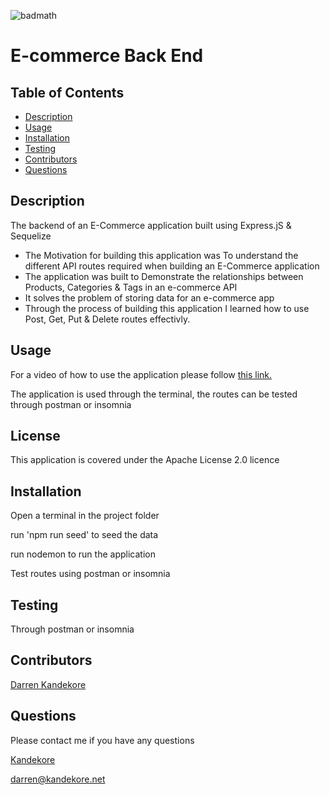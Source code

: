 

![badmath](https://img.shields.io/badge/license-MIT%2FApache--2.0-blue)

# E-commerce Back End  

## Table of Contents 

- [Description](#Description)
- [Usage](#usage)
- [Installation](#installation)
- [Testing](#testing)
- [Contributors](#Contributors)
- [Questions](#Questions)


## Description

The backend of an E-Commerce application built using Express.jS & Sequelize
- The Motivation for building this application was  To understand the different API routes required when building an E-Commerce application
- The application was built to Demonstrate the relationships between Products, Categories & Tags in an e-commerce API
- It solves the problem of storing data for an e-commerce app
- Through the process of building this application I learned how to use Post, Get, Put & Delete routes effectivly.

## Usage

For a video of how to use the application please follow [this link.](https://watch.screencastify.com/v/yn4VE0ONdTqlIquvd6Fm)

The application is used through the terminal, the routes can be tested through postman or insomnia

## License

This application is covered under the Apache License 2.0 licence


## Installation


Open a terminal in the project folder 

run 'npm run seed' to seed the data

run nodemon to run the application

Test routes using postman or insomnia

## Testing

Through postman or insomnia

## Contributors


[Darren Kandekore](https://github.com/kandekore)



## Questions

Please contact me if you have any questions

[Kandekore](https://github.com/Kandekore)

[darren@kandekore.net](mailto:darren@kandekore.net)



